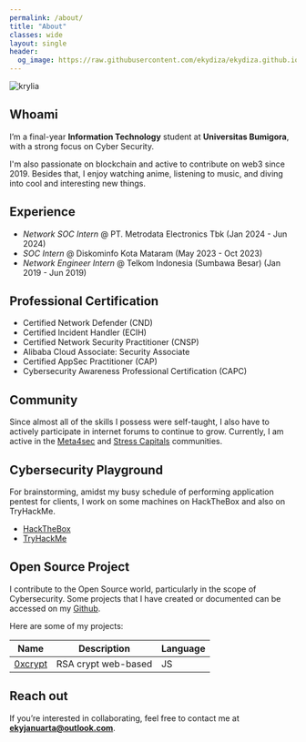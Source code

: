 ```yaml
---
permalink: /about/
title: "About"
classes: wide
layout: single
header:
  og_image: https://raw.githubusercontent.com/ekydiza/ekydiza.github.io/refs/heads/master/assets/images/krylia.jpg
---
```

![krylia](https://raw.githubusercontent.com/ekydiza/ekydiza.github.io/refs/heads/master/assets/images/krylia.jpg)
## Whoami
I’m a final-year **Information Technology** student at **Universitas Bumigora**, with a strong focus on Cyber Security. 

I'm also passionate on blockchain and active to contribute on web3 since 2019. Besides that, I enjoy watching anime, listening to music, and diving into cool and interesting new things. 

## Experience
- _Network SOC Intern_ @ PT. Metrodata Electronics Tbk
  (Jan 2024 - Jun 2024) 
- _SOC Intern_ @ Diskominfo Kota Mataram 
  (May 2023 - Oct 2023)
- _Network Engineer Intern_ @ Telkom Indonesia (Sumbawa Besar)
  (Jan 2019 - Jun 2019)

## Professional Certification
- Certified Network Defender (CND)
- Certified Incident Handler (ECIH)
- Certified Network Security Practitioner (CNSP)
- Alibaba Cloud Associate: Security Associate
- Certified AppSec Practitioner (CAP)
- Cybersecurity Awareness Professional Certification (CAPC)

## Community
Since almost all of the skills I possess were self-taught, I also have to actively participate in internet forums to continue to grow. Currently, I am active in the [Meta4sec](https://discord.gg/meta4sec) and [Stress Capitals](https://discord.gg/stresscapitals) communities.

## Cybersecurity Playground
For brainstorming, amidst my busy schedule of performing application pentest for clients, I work on some machines on HackTheBox and also on TryHackMe.

- [HackTheBox](https://app.hackthebox.com/profile/222070)
- [TryHackMe](https://tryhackme.com/p/ekydiza)

## Open Source Project
I contribute to the Open Source world, particularly in the scope of Cybersecurity. Some projects that I have created or documented can be accessed on my [Github](https://github.com/ekydiza).

Here are some of my projects:

| Name   | Description | Language |
| ------------| ------------| ------------|
| [0xcrypt](https://github.com/ekydiza/0xCrypt) | RSA crypt web-based | JS |

## Reach out

If you’re interested in collaborating, feel free to contact me at **ekyjanuarta@outlook.com**.
